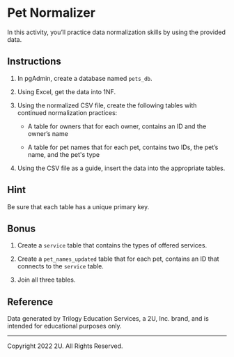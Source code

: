 # Pet Normalizer

In this activity, you’ll practice data normalization skills by using the provided data.

## Instructions

1. In pgAdmin, create a database named `pets_db`.

2. Using Excel, get the data into 1NF.

3. Using the normalized CSV file, create the following tables with continued normalization practices:

    * A table for owners that for each owner, contains an ID and the owner’s name

    * A table for pet names that for each pet, contains two IDs, the pet’s name, and the pet's type

4. Using the CSV file as a guide, insert the data into the appropriate tables.

## Hint

Be sure that each table has a unique primary key.

## Bonus

1. Create a `service` table that contains the types of offered services.

2. Create a `pet_names_updated` table that for each pet, contains an ID that connects to the `service` table.

3. Join all three tables.

## Reference

Data generated by Trilogy Education Services, a 2U, Inc. brand, and is intended for educational purposes only.

---

Copyright 2022 2U. All Rights Reserved.